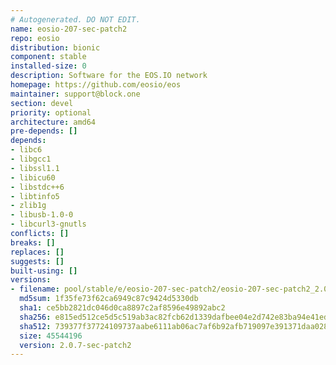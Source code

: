 ```yaml
---
# Autogenerated. DO NOT EDIT.
name: eosio-207-sec-patch2
repo: eosio
distribution: bionic
component: stable
installed-size: 0
description: Software for the EOS.IO network
homepage: https://github.com/eosio/eos
maintainer: support@block.one
section: devel
priority: optional
architecture: amd64
pre-depends: []
depends:
- libc6
- libgcc1
- libssl1.1
- libicu60
- libstdc++6
- libtinfo5
- zlib1g
- libusb-1.0-0
- libcurl3-gnutls
conflicts: []
breaks: []
replaces: []
suggests: []
built-using: []
versions:
- filename: pool/stable/e/eosio-207-sec-patch2/eosio-207-sec-patch2_2.0.7-sec-patch2-ubuntu-18.04-ubuntu-18.04_amd64.deb
  md5sum: 1f35fe73f62ca6949c87c9424d5330db
  sha1: ce5bb2821dc046d0ca8897c2af8596e49892abc2
  sha256: e815ed512ce5d5c519ab3ac82fcb62d1339dafbee04e2d742e83ba94e41ede08
  sha512: 739377f37724109737aabe6111ab06ac7af6b92afb719097e391371daa028213e9a71c1b8f54145e8b5d372fa6487b6a634d159f54f02d8da900c8c89b92044d
  size: 45544196
  version: 2.0.7-sec-patch2
---
```

